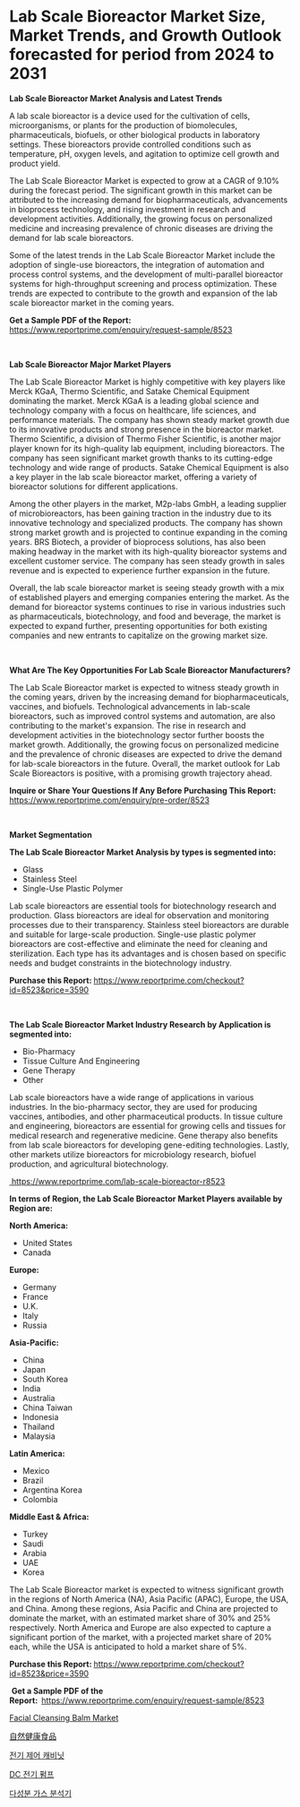 <p><h1>Lab Scale Bioreactor Market Size, Market Trends, and Growth Outlook forecasted for period from 2024 to 2031</h1></p><p><strong>Lab Scale Bioreactor Market Analysis and Latest Trends</strong></p>
<p><p>A lab scale bioreactor is a device used for the cultivation of cells, microorganisms, or plants for the production of biomolecules, pharmaceuticals, biofuels, or other biological products in laboratory settings. These bioreactors provide controlled conditions such as temperature, pH, oxygen levels, and agitation to optimize cell growth and product yield.</p><p>The Lab Scale Bioreactor Market is expected to grow at a CAGR of 9.10% during the forecast period. The significant growth in this market can be attributed to the increasing demand for biopharmaceuticals, advancements in bioprocess technology, and rising investment in research and development activities. Additionally, the growing focus on personalized medicine and increasing prevalence of chronic diseases are driving the demand for lab scale bioreactors.</p><p>Some of the latest trends in the Lab Scale Bioreactor Market include the adoption of single-use bioreactors, the integration of automation and process control systems, and the development of multi-parallel bioreactor systems for high-throughput screening and process optimization. These trends are expected to contribute to the growth and expansion of the lab scale bioreactor market in the coming years.</p></p>
<p><strong>Get a Sample PDF of the Report:&nbsp;</strong> <a href="https://www.reportprime.com/enquiry/request-sample/8523">https://www.reportprime.com/enquiry/request-sample/8523</a></p>
<p>&nbsp;</p>
<p><strong>Lab Scale Bioreactor Major Market Players</strong></p>
<p><p>The Lab Scale Bioreactor Market is highly competitive with key players like Merck KGaA, Thermo Scientific, and Satake Chemical Equipment dominating the market. Merck KGaA is a leading global science and technology company with a focus on healthcare, life sciences, and performance materials. The company has shown steady market growth due to its innovative products and strong presence in the bioreactor market. Thermo Scientific, a division of Thermo Fisher Scientific, is another major player known for its high-quality lab equipment, including bioreactors. The company has seen significant market growth thanks to its cutting-edge technology and wide range of products. Satake Chemical Equipment is also a key player in the lab scale bioreactor market, offering a variety of bioreactor solutions for different applications.</p><p>Among the other players in the market, M2p-labs GmbH, a leading supplier of microbioreactors, has been gaining traction in the industry due to its innovative technology and specialized products. The company has shown strong market growth and is projected to continue expanding in the coming years. BRS Biotech, a provider of bioprocess solutions, has also been making headway in the market with its high-quality bioreactor systems and excellent customer service. The company has seen steady growth in sales revenue and is expected to experience further expansion in the future.</p><p>Overall, the lab scale bioreactor market is seeing steady growth with a mix of established players and emerging companies entering the market. As the demand for bioreactor systems continues to rise in various industries such as pharmaceuticals, biotechnology, and food and beverage, the market is expected to expand further, presenting opportunities for both existing companies and new entrants to capitalize on the growing market size.</p></p>
<p>&nbsp;</p>
<p><strong>What Are The Key Opportunities For Lab Scale Bioreactor Manufacturers?</strong></p>
<p><p>The Lab Scale Bioreactor market is expected to witness steady growth in the coming years, driven by the increasing demand for biopharmaceuticals, vaccines, and biofuels. Technological advancements in lab-scale bioreactors, such as improved control systems and automation, are also contributing to the market's expansion. The rise in research and development activities in the biotechnology sector further boosts the market growth. Additionally, the growing focus on personalized medicine and the prevalence of chronic diseases are expected to drive the demand for lab-scale bioreactors in the future. Overall, the market outlook for Lab Scale Bioreactors is positive, with a promising growth trajectory ahead.</p></p>
<p><strong>Inquire or Share Your Questions If Any Before Purchasing This Report:</strong> <a href="https://www.reportprime.com/enquiry/pre-order/8523">https://www.reportprime.com/enquiry/pre-order/8523</a></p>
<p>&nbsp;</p>
<p><strong>Market Segmentation</strong></p>
<p><strong>The Lab Scale Bioreactor Market Analysis by types is segmented into:</strong></p>
<p><ul><li>Glass</li><li>Stainless Steel</li><li>Single-Use Plastic Polymer</li></ul></p>
<p><p>Lab scale bioreactors are essential tools for biotechnology research and production. Glass bioreactors are ideal for observation and monitoring processes due to their transparency. Stainless steel bioreactors are durable and suitable for large-scale production. Single-use plastic polymer bioreactors are cost-effective and eliminate the need for cleaning and sterilization. Each type has its advantages and is chosen based on specific needs and budget constraints in the biotechnology industry.</p></p>
<p><strong>Purchase this Report:&nbsp;</strong><a href="https://www.reportprime.com/checkout?id=8523&price=3590">https://www.reportprime.com/checkout?id=8523&price=3590</a></p>
<p>&nbsp;</p>
<p><strong>The Lab Scale Bioreactor Market Industry Research by Application is segmented into:</strong></p>
<p><ul><li>Bio-Pharmacy</li><li>Tissue Culture And Engineering</li><li>Gene Therapy</li><li>Other</li></ul></p>
<p><p>Lab scale bioreactors have a wide range of applications in various industries. In the bio-pharmacy sector, they are used for producing vaccines, antibodies, and other pharmaceutical products. In tissue culture and engineering, bioreactors are essential for growing cells and tissues for medical research and regenerative medicine. Gene therapy also benefits from lab scale bioreactors for developing gene-editing technologies. Lastly, other markets utilize bioreactors for microbiology research, biofuel production, and agricultural biotechnology.</p></p>
<p><a href="https://www.reportprime.com/lab-scale-bioreactor-r8523">&nbsp;https://www.reportprime.com/lab-scale-bioreactor-r8523</a></p>
<p><strong>In terms of Region, the Lab Scale Bioreactor Market Players available by Region are:</strong></p>
<p>
    <p> <strong> North America: </strong>
        <ul>
            <li>United States</li>
            <li>Canada</li>
        </ul>
        </p> 
    <p> <strong> Europe: </strong>
        <ul>
            <li>Germany</li>
            <li>France</li>
            <li>U.K.</li>
            <li>Italy</li>
            <li>Russia</li>
        </ul>
        </p> 
    <p> <strong> Asia-Pacific: </strong>
        <ul>
            <li>China</li>
            <li>Japan</li>
            <li>South Korea</li>
            <li>India</li>
            <li>Australia</li>
            <li>China Taiwan</li>
            <li>Indonesia</li>
            <li>Thailand</li>
            <li>Malaysia</li>
        </ul>
        </p> 
    <p> <strong> Latin America: </strong>
        <ul>
            <li>Mexico</li>
            <li>Brazil</li>
            <li>Argentina Korea</li>
            <li>Colombia</li>
        </ul>
        </p> 
    <p> <strong> Middle East & Africa: </strong>
        <ul>
            <li>Turkey</li>
            <li>Saudi</li>
            <li>Arabia</li>
            <li>UAE</li>
            <li>Korea</li>
        </ul>
    </p>
    </p>
<p><p>The Lab Scale Bioreactor market is expected to witness significant growth in the regions of North America (NA), Asia Pacific (APAC), Europe, the USA, and China. Among these regions, Asia Pacific and China are projected to dominate the market, with an estimated market share of 30% and 25% respectively. North America and Europe are also expected to capture a significant portion of the market, with a projected market share of 20% each, while the USA is anticipated to hold a market share of 5%.</p></p>
<p><strong>Purchase this Report: </strong><a href="https://www.reportprime.com/checkout?id=8523&price=3590">https://www.reportprime.com/checkout?id=8523&price=3590</a></p>
<p>&nbsp;<strong>Get a Sample PDF of the Report:&nbsp;&nbsp;</strong><a href="https://www.reportprime.com/enquiry/request-sample/8523">https://www.reportprime.com/enquiry/request-sample/8523</a></p>
<p><strong></strong></p>
<p><p><a href="https://issuu.com/reportprime-2/docs/facial-cleansing-balm-market-size-2030.pptx">Facial Cleansing Balm Market</a></p><p><a href="https://medium.com/@bl2501989/%E8%87%AA%E7%84%B6%E3%81%AB%E5%81%A5%E5%BA%B7%E7%9A%84%E3%81%AA%E9%A3%9F%E5%93%81%E5%B8%82%E5%A0%B4%E3%81%AE%E3%83%AC%E3%83%9D%E3%83%BC%E3%83%88%E3%81%AF-%E3%81%93%E3%81%AE%E5%B8%82%E5%A0%B4%E3%81%AE%E6%9C%80%E6%96%B0%E3%83%88%E3%83%AC%E3%83%B3%E3%83%89%E3%82%84%E6%88%90%E9%95%B7%E3%81%AE%E6%A9%9F%E4%BC%9A%E3%82%92%E6%98%8E%E3%82%89%E3%81%8B%E3%81%AB%E3%81%97%E3%81%A6%E3%81%84%E3%81%BE%E3%81%99-3cb291cf58c8">自然健康食品</a></p><p><a href="https://github.com/JosefaRice/Market-Research-Report-List-1/blob/main/497466573154.md">전기 제어 캐비닛</a></p><p><a href="https://github.com/fernandotryO5lson96765/Market-Research-Report-List-1/blob/main/706874873153.md">DC 전기 펌프</a></p><p><a href="https://medium.com/@dayanarunolfsdottir/%EB%8B%A4%EC%96%91%ED%95%9C-%EA%B5%AC%EC%84%B1-%EC%9A%94%EC%86%8C-%EA%B0%80%EC%8A%A4-%EB%B6%84%EC%84%9D%EA%B8%B0-%EC%8B%9C%EC%9E%A5-2031%EB%85%84%EA%B9%8C%EC%A7%80%EC%9D%98-%ED%8A%B8%EB%A0%8C%EB%93%9C-%EC%98%88%EC%B8%A1-%EB%B0%8F-%EA%B2%BD%EC%9F%81-%EB%B6%84%EC%84%9D-873af5e39fea">다성분 가스 분석기</a></p></p>